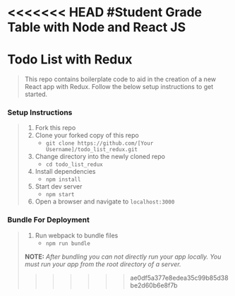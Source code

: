 <<<<<<< HEAD
#Student Grade Table with Node and React JS
=======
# Todo List with Redux

> This repo contains boilerplate code to aid in the creation of a new React app with Redux. Follow the below setup instructions to get started.

### Setup Instructions

> 1. Fork this repo
> 1. Clone your forked copy of this repo
>    - `git clone https://github.com/[Your Username]/todo_list_redux.git`
> 1. Change directory into the newly cloned repo
>    - `cd todo_list_redux`
> 1. Install dependencies 
>    - `npm install`
> 1. Start dev server
>    - `npm start`
> 1. Open a browser and navigate to `localhost:3000` 

### Bundle For Deployment

> 1. Run webpack to bundle files
>    - `npm run bundle`
> 
> **NOTE:** *After bundling you can not directly run your app locally. You must run your app from the root directory of a server.*
>>>>>>> ae0df5a377e8edea35c99b85d38be2d60b6e8f7b
